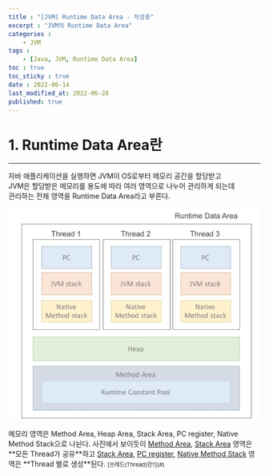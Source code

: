 ```yaml
---
title : "[JVM] Runtime Data Area - 작성중"
excerpt : "JVM의 Runtime Data Area"
categories : 
    - JVM
tags :
    - [Java, JVM, Runtime Data Area]
toc : true
toc_sticky : true
date : 2022-06-14
last_modified_at: 2022-06-28
published: true
---
```


# 1. Runtime Data Area란 
---
자바 애플리케이션을 실행하면 JVM이 OS로부터 메모리 공간을 할당받고  
JVM은 할당받은 메모리를 용도에 따라 여러 영역으로 나누어 관리하게 되는데  
관리하는 전체 영역을 <span class="h-text-p">Runtime Data Area</span>라고 부른다.  
<p align="center"><img src="/assets/images/JVM/memory/MEMORY-1.png"></p>
메모리 영역은 <span class="h-text-p">Method Area</span>,
<span class="h-text-p">Heap Area</span>,
<span class="h-text-p">Stack Area</span>, 
<span class="h-text-p">PC register</span>,
<span class="h-text-p">Native Method Stack</span>으로 나뉜다.   
사진에서 보이듯이 <u>Method Area</u>, <u>Stack Area</u> 영역은 **모든 Thread가 공유**하고  
<u>Stack Area</u>, <u>PC register</u>, <u>Native Method Stack</u> 영역은 **Thread 별로 생성**된다.  
<span style="font-size:11px">[쓰레드(Thread)란?](#)</span>  